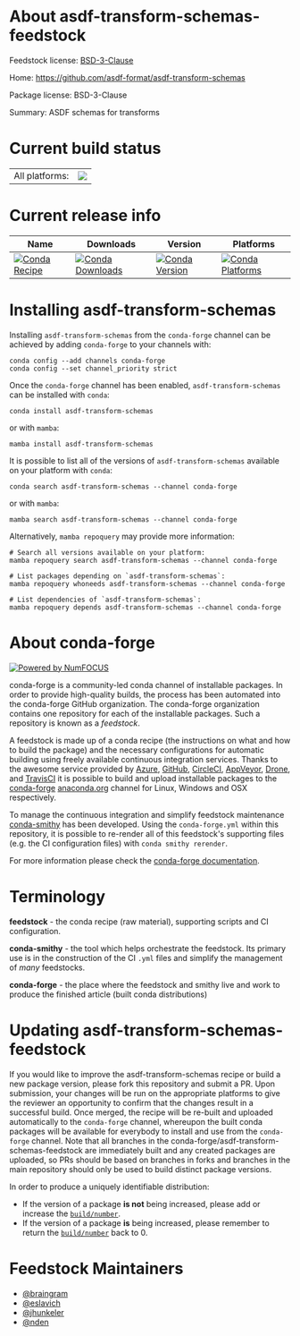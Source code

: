 About asdf-transform-schemas-feedstock
======================================

Feedstock license: [BSD-3-Clause](https://github.com/conda-forge/asdf-transform-schemas-feedstock/blob/main/LICENSE.txt)

Home: https://github.com/asdf-format/asdf-transform-schemas

Package license: BSD-3-Clause

Summary: ASDF schemas for transforms

Current build status
====================


<table><tr><td>All platforms:</td>
    <td>
      <a href="https://dev.azure.com/conda-forge/feedstock-builds/_build/latest?definitionId=15573&branchName=main">
        <img src="https://dev.azure.com/conda-forge/feedstock-builds/_apis/build/status/asdf-transform-schemas-feedstock?branchName=main">
      </a>
    </td>
  </tr>
</table>

Current release info
====================

| Name | Downloads | Version | Platforms |
| --- | --- | --- | --- |
| [![Conda Recipe](https://img.shields.io/badge/recipe-asdf--transform--schemas-green.svg)](https://anaconda.org/conda-forge/asdf-transform-schemas) | [![Conda Downloads](https://img.shields.io/conda/dn/conda-forge/asdf-transform-schemas.svg)](https://anaconda.org/conda-forge/asdf-transform-schemas) | [![Conda Version](https://img.shields.io/conda/vn/conda-forge/asdf-transform-schemas.svg)](https://anaconda.org/conda-forge/asdf-transform-schemas) | [![Conda Platforms](https://img.shields.io/conda/pn/conda-forge/asdf-transform-schemas.svg)](https://anaconda.org/conda-forge/asdf-transform-schemas) |

Installing asdf-transform-schemas
=================================

Installing `asdf-transform-schemas` from the `conda-forge` channel can be achieved by adding `conda-forge` to your channels with:

```
conda config --add channels conda-forge
conda config --set channel_priority strict
```

Once the `conda-forge` channel has been enabled, `asdf-transform-schemas` can be installed with `conda`:

```
conda install asdf-transform-schemas
```

or with `mamba`:

```
mamba install asdf-transform-schemas
```

It is possible to list all of the versions of `asdf-transform-schemas` available on your platform with `conda`:

```
conda search asdf-transform-schemas --channel conda-forge
```

or with `mamba`:

```
mamba search asdf-transform-schemas --channel conda-forge
```

Alternatively, `mamba repoquery` may provide more information:

```
# Search all versions available on your platform:
mamba repoquery search asdf-transform-schemas --channel conda-forge

# List packages depending on `asdf-transform-schemas`:
mamba repoquery whoneeds asdf-transform-schemas --channel conda-forge

# List dependencies of `asdf-transform-schemas`:
mamba repoquery depends asdf-transform-schemas --channel conda-forge
```


About conda-forge
=================

[![Powered by
NumFOCUS](https://img.shields.io/badge/powered%20by-NumFOCUS-orange.svg?style=flat&colorA=E1523D&colorB=007D8A)](https://numfocus.org)

conda-forge is a community-led conda channel of installable packages.
In order to provide high-quality builds, the process has been automated into the
conda-forge GitHub organization. The conda-forge organization contains one repository
for each of the installable packages. Such a repository is known as a *feedstock*.

A feedstock is made up of a conda recipe (the instructions on what and how to build
the package) and the necessary configurations for automatic building using freely
available continuous integration services. Thanks to the awesome service provided by
[Azure](https://azure.microsoft.com/en-us/services/devops/), [GitHub](https://github.com/),
[CircleCI](https://circleci.com/), [AppVeyor](https://www.appveyor.com/),
[Drone](https://cloud.drone.io/welcome), and [TravisCI](https://travis-ci.com/)
it is possible to build and upload installable packages to the
[conda-forge](https://anaconda.org/conda-forge) [anaconda.org](https://anaconda.org/)
channel for Linux, Windows and OSX respectively.

To manage the continuous integration and simplify feedstock maintenance
[conda-smithy](https://github.com/conda-forge/conda-smithy) has been developed.
Using the ``conda-forge.yml`` within this repository, it is possible to re-render all of
this feedstock's supporting files (e.g. the CI configuration files) with ``conda smithy rerender``.

For more information please check the [conda-forge documentation](https://conda-forge.org/docs/).

Terminology
===========

**feedstock** - the conda recipe (raw material), supporting scripts and CI configuration.

**conda-smithy** - the tool which helps orchestrate the feedstock.
                   Its primary use is in the construction of the CI ``.yml`` files
                   and simplify the management of *many* feedstocks.

**conda-forge** - the place where the feedstock and smithy live and work to
                  produce the finished article (built conda distributions)


Updating asdf-transform-schemas-feedstock
=========================================

If you would like to improve the asdf-transform-schemas recipe or build a new
package version, please fork this repository and submit a PR. Upon submission,
your changes will be run on the appropriate platforms to give the reviewer an
opportunity to confirm that the changes result in a successful build. Once
merged, the recipe will be re-built and uploaded automatically to the
`conda-forge` channel, whereupon the built conda packages will be available for
everybody to install and use from the `conda-forge` channel.
Note that all branches in the conda-forge/asdf-transform-schemas-feedstock are
immediately built and any created packages are uploaded, so PRs should be based
on branches in forks and branches in the main repository should only be used to
build distinct package versions.

In order to produce a uniquely identifiable distribution:
 * If the version of a package **is not** being increased, please add or increase
   the [``build/number``](https://docs.conda.io/projects/conda-build/en/latest/resources/define-metadata.html#build-number-and-string).
 * If the version of a package **is** being increased, please remember to return
   the [``build/number``](https://docs.conda.io/projects/conda-build/en/latest/resources/define-metadata.html#build-number-and-string)
   back to 0.

Feedstock Maintainers
=====================

* [@braingram](https://github.com/braingram/)
* [@eslavich](https://github.com/eslavich/)
* [@jhunkeler](https://github.com/jhunkeler/)
* [@nden](https://github.com/nden/)

